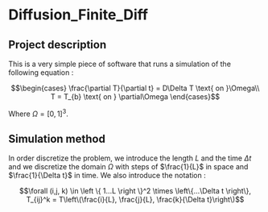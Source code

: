 # Diffusion_Finite_Diff

## Project description

This is a very simple piece of software that runs a simulation of the following equation :

```math
\begin{cases}

\frac{\partial T}{\partial t} = D\Delta T \text{ on }\Omega\\
T = T_{b} \text{ on } \partial\Omega

\end{cases}
```

Where $\Omega = [0,1]^3$. 

## Simulation method

In order discretize the problem, we introduce the length $L$ and the time $\Delta t$ and we discretize the domain $\Omega$ with steps of $\frac{1}{L}$ in space and $\frac{1}{\Delta t}$ in time. We also introduce the notation : 

```math
\forall (i,j, k) \in \left \{ 1...L \right \}^2 \times \left\{...\Delta t \right\}, T_{ij}^k = T\left\(\frac{i}{L}, \frac{j}{L}, \frac{k}{\Delta t}\right\)
```

